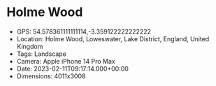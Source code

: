 # Holme Wood

- GPS: 54.578361111111114,-3.359122222222222
- Location: Holme Wood, Loweswater, Lake District, England, United Kingdom
- Tags: Landscape
- Camera: Apple iPhone 14 Pro Max
- Date: 2023-02-11T09:17:14.000+00:00
- Dimensions: 4011x3008
